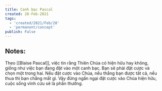 ```yaml
---
title: Canh bạc Pascal
created: 28-Feb-2021
tags:
  - 'created/2021/Feb/28'
  - 'permanent/concept'
publish: False
---
```

## Notes:
Theo [[Blaise Pascal]], việc tin rằng Thiên Chúa có hiện hữu hay không, giống như việc bạn đang đặt vào một canh bạc. Bạn sẽ phải đặt cược và chọn một trong hai. 
Nếu đặt cược vào Chúa, nếu thắng bạn được tất cả, nếu thua thì bạn chẳng mất gì. Vậy đừng ngần ngại đặt cược vào Chúa hiện hữu, cuộc sống vĩnh cửu sẽ là phần thưởng.
